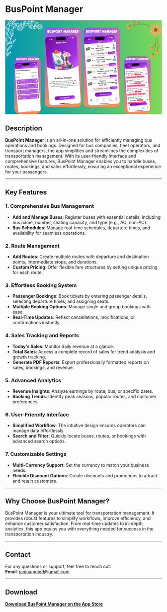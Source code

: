 
# BusPoint Manager

![App Screenshot](https://github.com/MoinJanjua/BusPoint-Manager/blob/main/Untitled%20design%20(2).png)

## Description

**BusPoint Manager** is an all-in-one solution for efficiently managing bus operations and bookings. Designed for bus companies, fleet operators, and transport managers, the app simplifies and streamlines the complexities of transportation management. With its user-friendly interface and comprehensive features, BusPoint Manager enables you to handle buses, routes, bookings, and sales effortlessly, ensuring an exceptional experience for your passengers.

---

## Key Features

### 1. Comprehensive Bus Management
- **Add and Manage Buses**: Register buses with essential details, including bus name, number, seating capacity, and type (e.g., AC, non-AC).  
- **Bus Schedules**: Manage real-time schedules, departure times, and availability for seamless operations.

### 2. Route Management
- **Add Routes**: Create multiple routes with departure and destination points, intermediate stops, and durations.  
- **Custom Pricing**: Offer flexible fare structures by setting unique pricing for each route.  

### 3. Effortless Booking System
- **Passenger Bookings**: Book tickets by entering passenger details, selecting departure times, and assigning seats.  
- **Multiple Booking Options**: Manage single and group bookings with ease.  
- **Real-Time Updates**: Reflect cancellations, modifications, or confirmations instantly.  

### 4. Sales Tracking and Reports
- **Today's Sales**: Monitor daily revenue at a glance.  
- **Total Sales**: Access a complete record of sales for trend analysis and growth tracking.  
- **Generate PDF Reports**: Export professionally formatted reports on sales, bookings, and revenue.  

### 5. Advanced Analytics
- **Revenue Insights**: Analyze earnings by route, bus, or specific dates.  
- **Booking Trends**: Identify peak seasons, popular routes, and customer preferences.  

### 6. User-Friendly Interface
- **Simplified Workflow**: The intuitive design ensures operators can manage data effortlessly.  
- **Search and Filter**: Quickly locate buses, routes, or bookings with advanced search options.  

### 7. Customizable Settings
- **Multi-Currency Support**: Set the currency to match your business needs.  
- **Flexible Discount Options**: Create discounts and promotions to attract and retain customers.  

---

## Why Choose BusPoint Manager?

BusPoint Manager is your ultimate tool for transportation management. It provides robust features to simplify workflows, improve efficiency, and enhance customer satisfaction. From real-time updates to in-depth analytics, this app equips you with everything needed for success in the transportation industry.

---

## Contact

For any questions or support, feel free to reach out:  
**Email**: [janjuamoin9@gmail.com](mailto:janjuamoin9@gmail.com)

---

## Download

[**Download BusPoint Manager on the App Store**](https://apps.apple.com/us/app/buspoint-manager/id6738841411)

